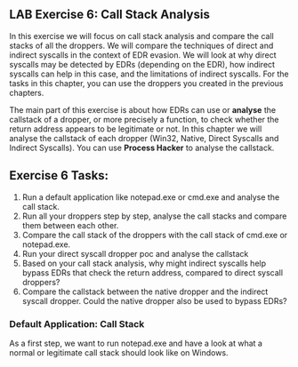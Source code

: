 ## LAB Exercise 6: Call Stack Analysis
In this exercise we will focus on call stack analysis and compare the call stacks of all the droppers. We will compare the techniques of direct and indirect syscalls in the context of EDR evasion. We will look at why direct syscalls may be detected by EDRs (depending on the EDR), how indirect syscalls can help in this case, and the limitations of indirect syscalls. For the tasks in this chapter, you can use the droppers you created in the previous chapters. 

The main part of this exercise is about how EDRs can use or **analyse** the callstack of a dropper, or more precisely a function, to check whether the return address appears to be legitimate or not. In this chapter we will analyse the callstack of each dropper (Win32, Native, Direct Syscalls and Indirect Syscalls). You can use **Process Hacker** to analyse the callstack.

## Exercise 6 Tasks: 
1. Run a default application like notepad.exe or cmd.exe and analyse the call stack.
2. Run all your droppers step by step, analyse the call stacks and compare them between each other.
4. Compare the call stack of the droppers with the call stack of cmd.exe or notepad.exe.  
5. Run your direct syscall dropper poc and analyse the callstack
6. Based on your call stack analysis, why might indirect syscalls help bypass EDRs that check the return address, compared to direct syscall droppers?
7. Compare the callstack between the native dropper and the indirect syscall dropper. Could the native dropper also be used to bypass EDRs? 


### Default Application: Call Stack
As a first step, we want to run notepad.exe and have a look at what a normal or legitimate call stack should look like on Windows.




